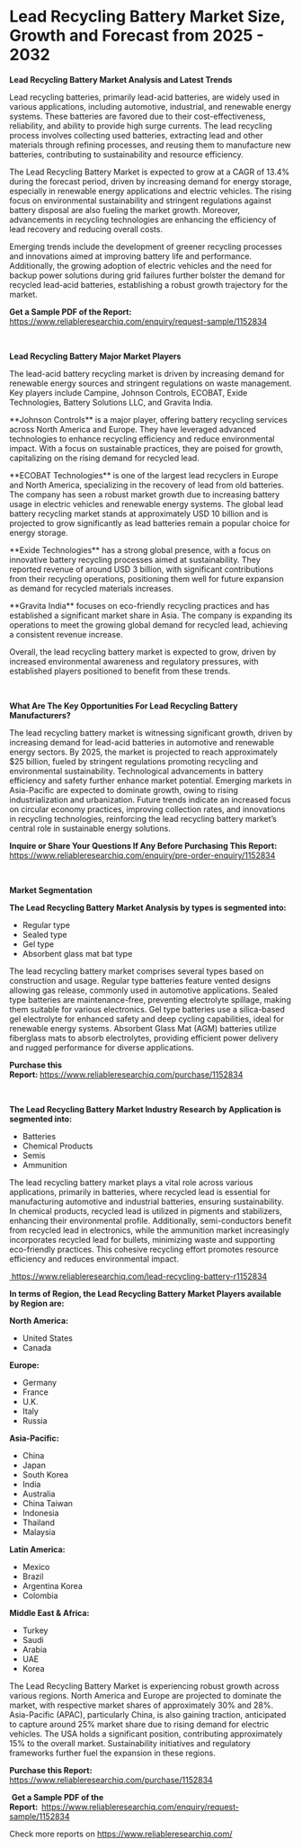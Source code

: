 <p><h1>Lead Recycling Battery Market Size, Growth and Forecast from 2025 - 2032</h1></p><p><strong>Lead Recycling Battery Market Analysis and Latest Trends</strong></p>
<p><p>Lead recycling batteries, primarily lead-acid batteries, are widely used in various applications, including automotive, industrial, and renewable energy systems. These batteries are favored due to their cost-effectiveness, reliability, and ability to provide high surge currents. The lead recycling process involves collecting used batteries, extracting lead and other materials through refining processes, and reusing them to manufacture new batteries, contributing to sustainability and resource efficiency.</p><p>The Lead Recycling Battery Market is expected to grow at a CAGR of 13.4% during the forecast period, driven by increasing demand for energy storage, especially in renewable energy applications and electric vehicles. The rising focus on environmental sustainability and stringent regulations against battery disposal are also fueling the market growth. Moreover, advancements in recycling technologies are enhancing the efficiency of lead recovery and reducing overall costs.</p><p>Emerging trends include the development of greener recycling processes and innovations aimed at improving battery life and performance. Additionally, the growing adoption of electric vehicles and the need for backup power solutions during grid failures further bolster the demand for recycled lead-acid batteries, establishing a robust growth trajectory for the market.</p></p>
<p><strong>Get a Sample PDF of the Report:&nbsp;</strong> <a href="https://www.reliableresearchiq.com/enquiry/request-sample/1152834?utm_campaign=2212&utm_medium=2&utm_source=Github&utm_content=ia&utm_term=22032025&utm_id=lead-recycling-battery">https://www.reliableresearchiq.com/enquiry/request-sample/1152834</a></p>
<p>&nbsp;</p>
<p><strong>Lead Recycling Battery Major Market Players</strong></p>
<p><p>The lead-acid battery recycling market is driven by increasing demand for renewable energy sources and stringent regulations on waste management. Key players include Campine, Johnson Controls, ECOBAT, Exide Technologies, Battery Solutions LLC, and Gravita India.</p><p>**Johnson Controls** is a major player, offering battery recycling services across North America and Europe. They have leveraged advanced technologies to enhance recycling efficiency and reduce environmental impact. With a focus on sustainable practices, they are poised for growth, capitalizing on the rising demand for recycled lead.</p><p>**ECOBAT Technologies** is one of the largest lead recyclers in Europe and North America, specializing in the recovery of lead from old batteries. The company has seen a robust market growth due to increasing battery usage in electric vehicles and renewable energy systems. The global lead battery recycling market stands at approximately USD 10 billion and is projected to grow significantly as lead batteries remain a popular choice for energy storage.</p><p>**Exide Technologies** has a strong global presence, with a focus on innovative battery recycling processes aimed at sustainability. They reported revenue of around USD 3 billion, with significant contributions from their recycling operations, positioning them well for future expansion as demand for recycled materials increases.</p><p>**Gravita India** focuses on eco-friendly recycling practices and has established a significant market share in Asia. The company is expanding its operations to meet the growing global demand for recycled lead, achieving a consistent revenue increase.</p><p>Overall, the lead recycling battery market is expected to grow, driven by increased environmental awareness and regulatory pressures, with established players positioned to benefit from these trends.</p></p>
<p>&nbsp;</p>
<p><strong>What Are The Key Opportunities For Lead Recycling Battery Manufacturers?</strong></p>
<p><p>The lead recycling battery market is witnessing significant growth, driven by increasing demand for lead-acid batteries in automotive and renewable energy sectors. By 2025, the market is projected to reach approximately $25 billion, fueled by stringent regulations promoting recycling and environmental sustainability. Technological advancements in battery efficiency and safety further enhance market potential. Emerging markets in Asia-Pacific are expected to dominate growth, owing to rising industrialization and urbanization. Future trends indicate an increased focus on circular economy practices, improving collection rates, and innovations in recycling technologies, reinforcing the lead recycling battery market’s central role in sustainable energy solutions.</p></p>
<p><strong>Inquire or Share Your Questions If Any Before Purchasing This Report:</strong> <a href="https://www.reliableresearchiq.com/enquiry/pre-order-enquiry/1152834?utm_campaign=2212&utm_medium=2&utm_source=Github&utm_content=ia&utm_term=22032025&utm_id=lead-recycling-battery">https://www.reliableresearchiq.com/enquiry/pre-order-enquiry/1152834</a></p>
<p>&nbsp;</p>
<p><strong>Market Segmentation</strong></p>
<p><strong>The Lead Recycling Battery Market Analysis by types is segmented into:</strong></p>
<p><ul><li>Regular type</li><li>Sealed type</li><li>Gel type</li><li>Absorbent glass mat bat type</li></ul></p>
<p><p>The lead recycling battery market comprises several types based on construction and usage. Regular type batteries feature vented designs allowing gas release, commonly used in automotive applications. Sealed type batteries are maintenance-free, preventing electrolyte spillage, making them suitable for various electronics. Gel type batteries use a silica-based gel electrolyte for enhanced safety and deep cycling capabilities, ideal for renewable energy systems. Absorbent Glass Mat (AGM) batteries utilize fiberglass mats to absorb electrolytes, providing efficient power delivery and rugged performance for diverse applications.</p></p>
<p><strong>Purchase this Report:&nbsp;</strong><a href="https://www.reliableresearchiq.com/purchase/1152834?utm_campaign=2212&utm_medium=2&utm_source=Github&utm_content=ia&utm_term=22032025&utm_id=lead-recycling-battery">https://www.reliableresearchiq.com/purchase/1152834</a></p>
<p>&nbsp;</p>
<p><strong>The Lead Recycling Battery Market Industry Research by Application is segmented into:</strong></p>
<p><ul><li>Batteries</li><li>Chemical Products</li><li>Semis</li><li>Ammunition</li></ul></p>
<p><p>The lead recycling battery market plays a vital role across various applications, primarily in batteries, where recycled lead is essential for manufacturing automotive and industrial batteries, ensuring sustainability. In chemical products, recycled lead is utilized in pigments and stabilizers, enhancing their environmental profile. Additionally, semi-conductors benefit from recycled lead in electronics, while the ammunition market increasingly incorporates recycled lead for bullets, minimizing waste and supporting eco-friendly practices. This cohesive recycling effort promotes resource efficiency and reduces environmental impact.</p></p>
<p><a href="https://www.reliableresearchiq.com/lead-recycling-battery-r1152834?utm_campaign=2212&utm_medium=2&utm_source=Github&utm_content=ia&utm_term=22032025&utm_id=lead-recycling-battery">&nbsp;https://www.reliableresearchiq.com/lead-recycling-battery-r1152834</a></p>
<p><strong>In terms of Region, the Lead Recycling Battery Market Players available by Region are:</strong></p>
<p>
    <p> <strong> North America: </strong>
        <ul>
            <li>United States</li>
            <li>Canada</li>
        </ul>
        </p> 
    <p> <strong> Europe: </strong>
        <ul>
            <li>Germany</li>
            <li>France</li>
            <li>U.K.</li>
            <li>Italy</li>
            <li>Russia</li>
        </ul>
        </p> 
    <p> <strong> Asia-Pacific: </strong>
        <ul>
            <li>China</li>
            <li>Japan</li>
            <li>South Korea</li>
            <li>India</li>
            <li>Australia</li>
            <li>China Taiwan</li>
            <li>Indonesia</li>
            <li>Thailand</li>
            <li>Malaysia</li>
        </ul>
        </p> 
    <p> <strong> Latin America: </strong>
        <ul>
            <li>Mexico</li>
            <li>Brazil</li>
            <li>Argentina Korea</li>
            <li>Colombia</li>
        </ul>
        </p> 
    <p> <strong> Middle East & Africa: </strong>
        <ul>
            <li>Turkey</li>
            <li>Saudi</li>
            <li>Arabia</li>
            <li>UAE</li>
            <li>Korea</li>
        </ul>
    </p>
    </p>
<p><p>The Lead Recycling Battery Market is experiencing robust growth across various regions. North America and Europe are projected to dominate the market, with respective market shares of approximately 30% and 28%. Asia-Pacific (APAC), particularly China, is also gaining traction, anticipated to capture around 25% market share due to rising demand for electric vehicles. The USA holds a significant position, contributing approximately 15% to the overall market. Sustainability initiatives and regulatory frameworks further fuel the expansion in these regions.</p></p>
<p><strong>Purchase this Report: </strong><a href="https://www.reliableresearchiq.com/purchase/1152834?utm_campaign=2212&utm_medium=2&utm_source=Github&utm_content=ia&utm_term=22032025&utm_id=lead-recycling-battery">https://www.reliableresearchiq.com/purchase/1152834</a></p>
<p>&nbsp;<strong>Get a Sample PDF of the Report:&nbsp;&nbsp;</strong><a href="https://www.reliableresearchiq.com/enquiry/request-sample/1152834?utm_campaign=2212&utm_medium=2&utm_source=Github&utm_content=ia&utm_term=22032025&utm_id=lead-recycling-battery">https://www.reliableresearchiq.com/enquiry/request-sample/1152834</a></p>
<p><strong></strong></p>
<p>Check more reports on <a href="https://www.reliableresearchiq.com/?utm_campaign=2212&utm_medium=2&utm_source=Github&utm_content=ia&utm_term=22032025&utm_id=lead-recycling-battery">https://www.reliableresearchiq.com/</a></p>
